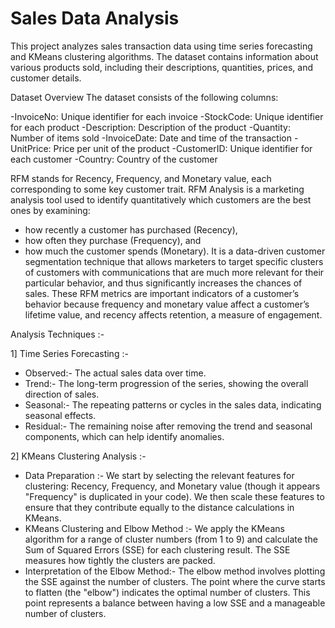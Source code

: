 # Sales Data Analysis
This project analyzes sales transaction data using time series forecasting and KMeans clustering algorithms. The dataset contains information about various products sold, including their descriptions, quantities, prices, and customer details.


Dataset Overview
The dataset consists of the following columns:

  -InvoiceNo: Unique identifier for each invoice
  -StockCode: Unique identifier for each product
  -Description: Description of the product
  -Quantity: Number of items sold
  -InvoiceDate: Date and time of the transaction
  -UnitPrice: Price per unit of the product
  -CustomerID: Unique identifier for each customer
  -Country: Country of the customer


RFM stands for Recency, Frequency, and Monetary value, each corresponding to some key customer trait. RFM Analysis is a marketing analysis tool used to identify quantitatively which customers are the best ones by examining:

- how recently a customer has purchased (Recency),
- how often they purchase (Frequency), and
- how much the customer spends (Monetary).
It is a data-driven customer segmentation technique that allows marketers to target specific clusters of customers with communications that are much more relevant for their particular behavior, and thus significantly increases the chances of sales. These RFM metrics are important indicators of a customer’s behavior because frequency and monetary value affect a customer’s lifetime value, and recency affects retention, a measure of engagement.


Analysis Techniques :- 

1] Time Series Forecasting :- 
  - Observed:- The actual sales data over time.
  - Trend:- The long-term progression of the series, showing the overall direction of sales.
  - Seasonal:- The repeating patterns or cycles in the sales data, indicating seasonal effects.
  - Residual:- The remaining noise after removing the trend and seasonal components, which can help identify anomalies.

2] KMeans Clustering Analysis :- 
  - Data Preparation :- We start by selecting the relevant features for clustering: Recency, Frequency, and Monetary value (though it appears "Frequency" is duplicated in your code). We then scale these features      to ensure that they contribute equally to the distance calculations in KMeans.
  - KMeans Clustering and Elbow Method :- We apply the KMeans algorithm for a range of cluster numbers (from 1 to 9) and calculate the Sum of Squared Errors (SSE) for each clustering result. The SSE measures how      tightly the clusters are packed.
  - Interpretation of the Elbow Method:- The elbow method involves plotting the SSE against the number of clusters. The point where the curve starts to flatten (the "elbow") indicates the optimal number of            clusters. This point represents a balance between having a low SSE and a manageable number of clusters.

